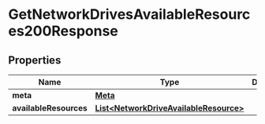 

# GetNetworkDrivesAvailableResources200Response


## Properties

| Name | Type | Description | Notes |
|------------ | ------------- | ------------- | -------------|
|**meta** | [**Meta**](Meta.md) |  |  |
|**availableResources** | [**List&lt;NetworkDriveAvailableResource&gt;**](NetworkDriveAvailableResource.md) |  |  [optional] |



